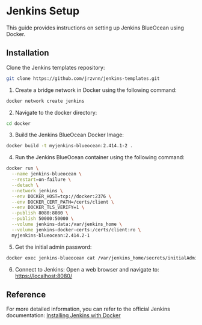 # Jenkins Setup

This guide provides instructions on setting up Jenkins BlueOcean using Docker.

## Installation

Clone the Jenkins templates repository:
```sh
git clone https://github.com/jrzvnn/jenkins-templates.git  
```

1. Create a bridge network in Docker using the following command:
```sh
docker network create jenkins

```
2. Navigate to the docker directory:
```sh
cd docker
```
3. Build the Jenkins BlueOcean Docker Image:
```sh
docker build -t myjenkins-blueocean:2.414.1-2 .
```
4. Run the Jenkins BlueOcean container using the following command:
```sh
docker run \
  --name jenkins-blueocean \
  --restart=on-failure \
  --detach \
  --network jenkins \
  --env DOCKER_HOST=tcp://docker:2376 \
  --env DOCKER_CERT_PATH=/certs/client \
  --env DOCKER_TLS_VERIFY=1 \
  --publish 8080:8080 \
  --publish 50000:50000 \
  --volume jenkins-data:/var/jenkins_home \
  --volume jenkins-docker-certs:/certs/client:ro \
  myjenkins-blueocean:2.414.2-1
```
5. Get the initial admin password:
```sh
docker exec jenkins-blueocean cat /var/jenkins_home/secrets/initialAdminPassword
```
6. Connect to Jenkins:
Open a web browser and navigate to: [https://localhost:8080/](https://localhost:8080/)

## Reference

For more detailed information, you can refer to the official Jenkins documentation:
[Installing Jenkins with Docker](https://www.jenkins.io/doc/book/installing/docker/)

  
